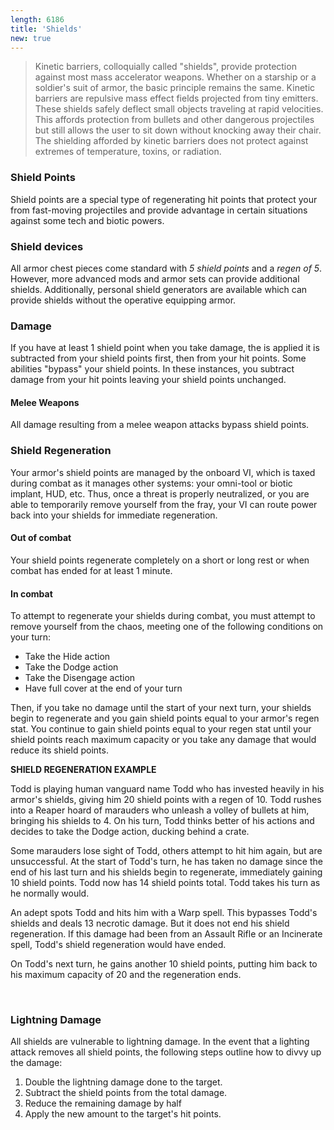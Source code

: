 ```yaml
---
length: 6186
title: 'Shields'
new: true
---
```


>Kinetic barriers, colloquially called "shields", provide protection against most mass accelerator weapons. Whether on
a starship or a soldier's suit of armor, the basic principle remains the same. Kinetic barriers are repulsive mass effect
fields projected from tiny emitters. These shields safely deflect small objects traveling at rapid velocities. This
affords protection from bullets and other dangerous projectiles but still allows the user to sit down without knocking
away their chair. The shielding afforded by kinetic barriers does not protect against extremes of temperature, toxins,
or radiation.

### Shield Points
Shield points are a special type of regenerating hit points that protect your from fast-moving projectiles and provide
advantage in certain situations against some tech and biotic powers.



### Shield devices
All armor chest pieces come standard with _5 shield points_ and a _regen of 5_. However, more advanced mods and armor
sets can provide additional shields. Additionally, personal shield generators are available which can provide shields
without the operative equipping armor.



### Damage
If you have at least 1 shield point when you take damage, the is applied it is subtracted from your shield points first,
then from your hit points. Some abilities "bypass" your shield points. In these instances, you subtract damage from your
hit points leaving your shield points unchanged.

#### Melee Weapons
All damage resulting from a melee weapon attacks bypass shield points.



### Shield Regeneration
Your armor's shield points are managed by the onboard VI, which is taxed during combat as it manages other systems: your
omni-tool or biotic implant, HUD, etc. Thus, once a threat is properly neutralized, or you are able to temporarily remove
yourself from the fray, your VI can route power back into your shields for immediate regeneration.

#### Out of combat
Your shield points regenerate completely on a short or long rest or when combat has ended for at least 1 minute.

#### In combat
To attempt to regenerate your shields during combat, you must attempt to remove yourself from the chaos, meeting one of
the following conditions on your turn:

- Take the Hide action
- Take the Dodge action
- Take the Disengage action
- Have full cover at the end of your turn

Then, if you take no damage until the start of your next turn, your shields begin to regenerate and you gain shield
points equal to your armor's regen stat. You continue to gain shield points equal to your regen stat until your shield
points reach maximum capacity or you take any damage that would reduce its shield points.

<v-alert :value="true" type="info">
<p><strong>SHIELD REGENERATION EXAMPLE</strong></p>
Todd is playing human vanguard name Todd who has invested heavily in his armor's shields, giving him 20 shield points
with a regen of 10. Todd rushes into a Reaper hoard of marauders who unleash a volley of bullets at him, bringing his
shields to 4. On his turn, Todd thinks better of his actions and decides to take the Dodge action, ducking behind a crate.

Some marauders lose sight of Todd, others attempt to hit him again, but are unsuccessful. At the start of Todd's turn,
he has taken no damage since the end of his last turn and his shields begin to regenerate, immediately gaining 10 shield points.
Todd now has 14 shield points total. Todd takes his turn as he normally would.

An adept spots Todd and hits him with a Warp spell. This bypasses Todd's shields and deals 13 necrotic damage. But it
does not end his shield regeneration. If this damage had been from an Assault Rifle or an Incinerate spell, Todd's shield
regeneration would have ended.

On Todd's next turn, he gains another 10 shield points, putting him back to his maximum capacity of 20 and the regeneration
ends.
</v-alert>

<br>

### Lightning Damage
All shields are vulnerable to lightning damage. In the event that a lighting attack removes all shield points, the
following steps outline how to divvy up the damage:

1. Double the lightning damage done to the target.
2. Subtract the shield points from the total damage.
3. Reduce the remaining damage by half
4. Apply the new amount to the target's hit points.


